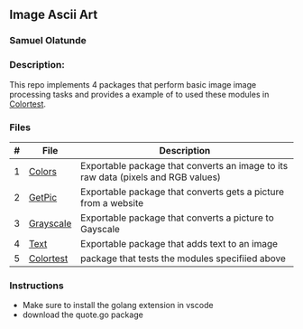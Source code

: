 ##  Image Ascii Art 
### Samuel Olatunde 
### Description:

This repo implements 4 packages that perform basic image image processing tasks and provides a example of to used these modules in [Colortest](https://github.com/SamOlatunde/img_mod/tree/main/Colortest).

### Files

|   #   | File             | Description                                        |
| :---: | ---------------- | -------------------------------------------------- |
|   1   | [Colors](https://github.com/SamOlatunde/img_mod/tree/main/Colors)        |  Exportable package that converts an image to its raw data (pixels and RGB values)     |
|   2   | [GetPic](https://github.com/SamOlatunde/img_mod/tree/main/GetPic)  | Exportable package that converts gets a picture from a website        |
|   3   | [Grayscale](https://github.com/SamOlatunde/img_mod/tree/main/Grayscale) | Exportable package that converts a picture to Gayscale |
|   4   | [Text](https://github.com/SamOlatunde/img_mod/tree/main/Text) | Exportable package that adds text to an image  |
|   5   | [Colortest](https://github.com/SamOlatunde/img_mod/tree/main/Colortest) | package that tests the modules specifiied above|



### Instructions
- Make sure to install the golang extension in vscode 
- download the quote.go package



